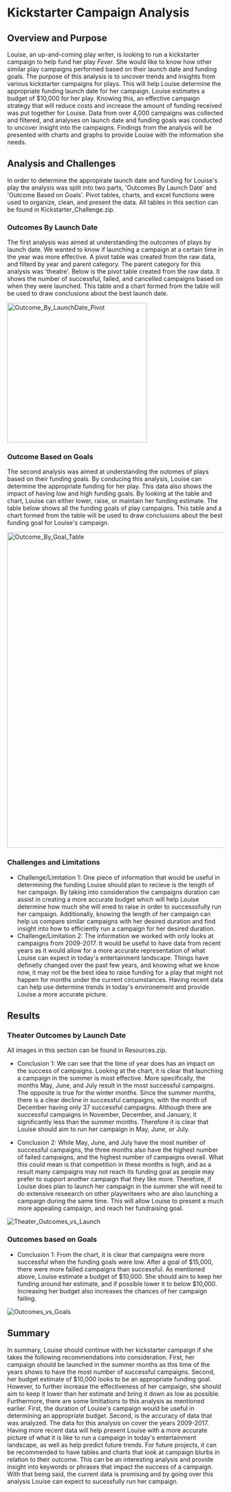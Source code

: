 # Kickstarter Campaign Analysis
## Overview and Purpose

Louise, an up-and-coming play writer, is looking to run a kickstarter campaign to help fund her play *Fever*. She would like to know how other similar play campaigns performed based on their launch date and funding goals. The purpose of this analysis is to uncover trends and insights from various kickstarter campaigns for plays. This will help Louise determine the appropriate funding launch date for her campaign. Louise estimates a budget of $10,000 for her play. Knowing this, an effective campaign strategy that will reduce costs and increase the amount of funding received was put together for Louise. Data from over 4,000 campaigns was collected and filtered, and analyses on launch date and funding goals was conducted to uncover insight into the campaigns. Findings from the analysis will be presented with charts and graphs to provide Louise with the information she needs.

## Analysis and Challenges

In order to determine the appropirate launch date and funding for Louise's play the analysis was split into two parts, 'Outcomes By Launch Date' and 'Outcome Based on Goals'. Pivot tables, charts, and excel functions were used to organize, clean, and present the data. All tables in this section can be found in Kickstarter_Challenge.zip. 

### Outcomes By Launch Date

The first analysis was aimed at understanding the outcomes of plays by launch date. We wanted to know if launching a campaign at a certain time in the year was more effective. A pivot table was created from the raw data, and filterd by year and parent category. The parent category for this analysis was 'theatre'. Below is the pivot table created from the raw data. It shows the number of successful, failed, and cancelled campaigns based on when they were launched. This table and a chart formed from the table will be used to draw conclusions about the best launch date.

<img width="325" alt="Outcome_By_LaunchDate_Pivot" src="https://user-images.githubusercontent.com/76541288/109333589-a1e60580-782d-11eb-9c59-945d98bb9b32.png">

### Outcome Based on Goals

The second analysis was aimed at understanding the outomes of plays based on their funding goals. By conducing this analysis, Louise can determine the appropriate funding for her play. This data also shows the impact of having low and high funding goals. By looking at the table and chart, Louise can either lower, raise, or maintain her funding estimate. The table below shows all the funding goals of play campaigns. This table and a chart formed from the table will be used to draw conclusions about the best funding goal for Louise's campaign.

<img width="735" alt="Outcome_By_Goal_Table" src="https://user-images.githubusercontent.com/76541288/109333876-fb4e3480-782d-11eb-9f13-a50f95694020.png">

### Challenges and Limitations

- Challenge/Limitation 1: One piece of information that would be useful in determining the funding Louise should plan to recieve is the length of her campaign. By taking into consideration the campaigns duration can assist in creating a more accurate budget which will help Louise determine how much she will ened to raise in order to successsfully run her campaign. Additionally, knowing the length of her campaign can help us compare similar campaigns with her desired duration and find insight into how to efficiently run a campaign for her desired duration. 
- Challenge/Limitation 2: The information we worked with only looks at campaigns from 2009-2017. It would be useful to have data from recent years as it would allow for a more accurate representation of what Louise can expect in today's entertainment landscape. Things have definetly changed over the past few years, and knowing what we know now, it may not be the best idea to raise funding for a play that might not happen for months under the current circumstances. Having recent data can help use determine trends in today's environement and provide Louise a more accurate picture.  

## Results

### Theater Outcomes by Launch Date

All images in this section can be found in Resources.zip.

- Conclusion 1: We can see that the time of year does has an impact on the success of campaigns. Looking at the chart, it is clear that launching a campaign in the summer is most effective. More specifically, the months May, June, and July result in the most successful campaigns. The opposite is true for the winter months. Since the summer months, there is a clear decline in successful campaigns, with the month of December having only 37 successful campaigns. Although there are successful campaigns in November, December, and January, it significantly less than the summer months. Therefore it is clear that Louise should aim to run her campaign in May, June, or July. 

- Conclusion 2: While May, June, and July have the most number of successful campaigns, the three months also have the highest number of failed campaigns, and the highest number of campaigns overall. What this could mean is that competition in these months is high, and as a result many campaigns may not reach its funding goal as people may prefer to support another campaign that they like more. Therefore, if Louise does plan to launch her campaign in the summer she will need to do extensive reseearch on other playwriteers who are also launching a campaign during the same time. This will allow Louise to present a much more appealing campaign, and reach her fundraising goal.

![Theater_Outcomes_vs_Launch](https://user-images.githubusercontent.com/76541288/109235100-01df9c00-779b-11eb-9212-5a2581440cea.png)

### Outcomes based on Goals

- Conclusion 1: From the chart, it is clear that campaigns were more successful when the funding goals were low. After a goal of $15,000, there were more failled campaigns than successful. As mentioned above, Louise estimate a budget of $10,000. She should aim to keep her funding around her estimate, and if possible lower it to below $10,000. Increasing her budget also increases the chances of her campaign failing. 

![Outcomes_vs_Goals](https://user-images.githubusercontent.com/76541288/109235185-2c315980-779b-11eb-92c9-532cd5205e4d.png)

## Summary

In summary, Louise should continue with her kickstarter campaign if she takes the following recommendations into consideration. First, her campaign should be launched in the summer months as this time of the years shows to have the most number of successful campaigns. Second, her budget estimate of $10,000 looks to be an appropriate funding goal. However, to further increase the effectiveness of her campaign, she should aim to keep it lower than her estimate and bring it down as low as possible. Furthermore, there are some limitiations to this analysis as mentioned earlier. First, the duration of Louise's campaign would be useful in determining an appropriate budget. Second, is the accuracy of data that was analyzed. The data for this analysis on cover the years 2009-2017. Having more recent data will help present Louise with a more accurate picture of what it is like to run a campaign in today's entertainment landscape, as well as help predict future trends. For future projects, it can be recommended to have tables and charts that look at campaign blurbs in relation to their outcome. This can be an interesting analysis and provide insight into keywords or phrases that impact the success of a campaign. With that being said, the current data is promising and by going over this analysis Louise can expect to sucessfully run her campaign.
